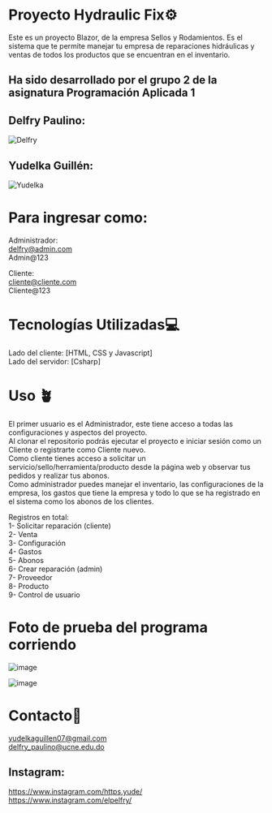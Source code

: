 
# Proyecto Hydraulic Fix⚙️
Este es un proyecto Blazor, de la empresa Sellos y Rodamientos.
Es el sistema que te permite manejar tu empresa de reparaciones hidráulicas y 
ventas de todos los productos que se encuentran en el inventario.

## Ha sido desarrollado por el grupo 2 de la asignatura Programación Aplicada 1
## Delfry Paulino:  
![Delfry](https://github.com/Elpelfry/ProyectoReparacionDeBotellas/assets/145587561/ef978b65-5558-49bb-947c-0db047a8ae59)

## Yudelka Guillén:   
![Yudelka](https://github.com/Elpelfry/ProyectoReparacionDeBotellas/assets/145587561/bcfa6152-c58f-4ab3-a3e1-a28ca3ae0cef)

# Para ingresar como:  
Administrador:  
delfry@admin.com  
Admin@123  

Cliente:  
cliente@cliente.com  
Cliente@123

# Tecnologías Utilizadas💻
Lado del cliente: [HTML, CSS y Javascript]  
Lado del servidor: [Csharp]

# Uso 🪴
El primer usuario es el Administrador, este tiene acceso a todas las configuraciones y aspectos del proyecto.  
Al clonar el repositorio podrás ejecutar el proyecto e iniciar sesión como un Cliente o registrarte como Cliente nuevo.  
Como cliente tienes acceso a solicitar un servicio/sello/herramienta/producto desde la página web y observar tus pedidos y realizar tus abonos.  
Como administrador puedes manejar el inventario, las configuraciones de la empresa, los gastos que tiene la empresa y todo lo que se ha registrado en el sistema como los abonos de los clientes. 

Registros en total:  
1- Solicitar reparación (cliente)  
2- Venta  
3- Configuración  
4- Gastos  
5- Abonos  
6- Crear reparación (admin)  
7- Proveedor  
8- Producto  
9- Control de usuario  

# Foto de prueba del programa corriendo

![image](https://github.com/Elpelfry/ProyectoReparacionDeBotellas/assets/145587561/16df8378-042b-4d6e-a4ff-11113a4426f1)  

![image](https://github.com/Elpelfry/ProyectoReparacionDeBotellas/assets/145587561/75664044-a18e-44f5-adb6-b4a8e9ed5edd)  


# Contacto📲
yudelkaguillen07@gmail.com  
delfry_paulino@ucne.edu.do

## Instagram:
https://www.instagram.com/https.yude/  
https://www.instagram.com/elpelfry/
